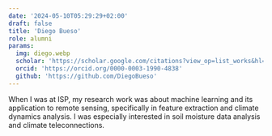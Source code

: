 ```yaml
---
date: '2024-05-10T05:29:29+02:00'
draft: false
title: 'Diego Bueso'
role: alumni
params:
  img: diego.webp
  scholar: 'https://scholar.google.com/citations?view_op=list_works&hl=en&user=klzMJpQAAAAJ&gmla=AJsN-F51M2EQQFPqT6FHltjlOUnOOLTutofA7DxiY76I5G3AuhYYQ2FXlHFnR6waHkuYK1X79NVxyk_Nq3_B_QorxKUhuATyz5DGt2LFgZS6rTVsA44hZiE'
  orcid: 'https://orcid.org/0000-0003-1990-4838'
  github: 'https://github.com/DiegoBueso'
---
```


When I was at ISP, my research work was about machine learning and its application to remote sensing, specifically in feature extraction and climate dynamics analysis. I was especially interested in soil moisture data analysis and climate teleconnections.

